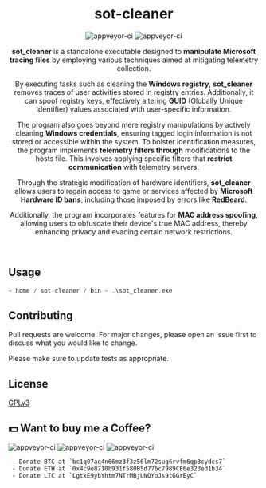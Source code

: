 <p align="center">
<h1 align="center">sot-cleaner</h1>
<p align="center">
  <img src="https://img.shields.io/badge/Windows-0078D6?style=for-the-badge&logo=windows&logoColor=white" alt="appveyor-ci" />
  <img src="https://img.shields.io/badge/C%2B%2B-00599C?style=for-the-badge&logo=c%2B%2B&logoColor=white" alt="appveyor-ci" />
</p>
<p align="center">
  <strong>sot_cleaner</strong> is a standalone executable designed to <strong>manipulate Microsoft tracing files</strong> by employing various techniques aimed at mitigating telemetry collection.
<p align="center">By executing tasks such as cleaning the <strong>Windows registry</strong>, <strong>sot_cleaner</strong> removes traces of user activities stored in registry entries. Additionally, it can spoof registry keys, effectively altering <strong>GUID</strong> (Globally Unique Identifier) values associated with user-specific information.
<p align="center">
The program also goes beyond mere registry manipulations by actively cleaning  <strong>Windows credentials</strong>, ensuring tagged login information is not stored or accessible within the system. To bolster identification measures, the program implements  <strong>telemetry filters through</strong> modifications to the hosts file. This involves applying specific filters that  <strong>restrict communication</strong> with telemetry servers.
<p align="center">
  Through the strategic modification of hardware identifiers, <strong>sot_cleaner</strong> allows users to regain access to game or services affected by <strong>Microsoft Hardware ID bans</strong>, including those imposed by errors like <strong>RedBeard</strong>.
<p align="center">
Additionally, the program incorporates features for <strong>MAC address spoofing</strong>, allowing users to obfuscate their device's true MAC address, thereby enhancing privacy and evading certain network restrictions.
</p>
</p>
</p>
</p>
</p>
</p>
</p>

</br>


## Usage

```cpp
~ home / sot-cleaner / bin ~ .\sot_cleaner.exe
```

## Contributing
Pull requests are welcome. For major changes, please open an issue first to discuss what you would like to change.

Please make sure to update tests as appropriate.

## License
[GPLv3](https://choosealicense.com/licenses/gpl-3.0/)

## 💵 Want to buy me a Coffee?
<p align="left">
  <img src="https://img.shields.io/badge/Bitcoin-000000?style=for-the-badge&logo=bitcoin&logoColor=white" alt="appveyor-ci" />
  <img src="https://img.shields.io/badge/Ethereum-3C3C3D?style=for-the-badge&logo=Ethereum&logoColor=white" alt="appveyor-ci" />
  <img src="https://img.shields.io/badge/Litecoin-A6A9AA?style=for-the-badge&logo=Litecoin&logoColor=white" alt="appveyor-ci" />
</p>

     - Donate BTC at `bc1q07aq4n66mz3f3z56lm72sug6rvfm6qp3cydcs7`
     - Donate ETH at `0x4c9e8710b931f580B5d776c7989CE6e323ed1b34`
     - Donate LTC at `LgtxE9ybYhtm7NTrMBjUNQYoJs9tGGrEyC`
